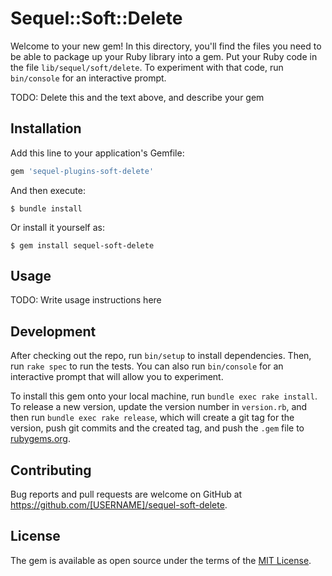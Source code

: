 # Sequel::Soft::Delete

Welcome to your new gem! In this directory, you'll find the files you need to be able to package up your Ruby library into a gem. Put your Ruby code in the file `lib/sequel/soft/delete`. To experiment with that code, run `bin/console` for an interactive prompt.

TODO: Delete this and the text above, and describe your gem

## Installation

Add this line to your application's Gemfile:

```ruby
gem 'sequel-plugins-soft-delete'
```

And then execute:

    $ bundle install

Or install it yourself as:

    $ gem install sequel-soft-delete

## Usage

TODO: Write usage instructions here

## Development

After checking out the repo, run `bin/setup` to install dependencies. Then, run `rake spec` to run the tests. You can also run `bin/console` for an interactive prompt that will allow you to experiment.

To install this gem onto your local machine, run `bundle exec rake install`. To release a new version, update the version number in `version.rb`, and then run `bundle exec rake release`, which will create a git tag for the version, push git commits and the created tag, and push the `.gem` file to [rubygems.org](https://rubygems.org).

## Contributing

Bug reports and pull requests are welcome on GitHub at https://github.com/[USERNAME]/sequel-soft-delete.

## License

The gem is available as open source under the terms of the [MIT License](https://opensource.org/licenses/MIT).
